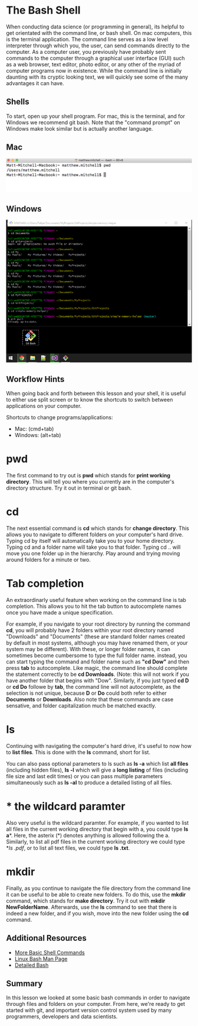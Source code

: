 
# The Bash Shell

When conducting data science (or programming in general), its helpful to get orientated with the command line, or bash shell. On mac computers, this is the terminal application. The command line serves as a low level interpreter through which you, the user, can send commands directly to the computer. As a computer user, you previously have probably sent commands to the computer through a graphical user interface (GUI) such as a web browser, text editor, photo editor, or any other of the myriad of computer programs now in existence. While the command line is initially daunting with its cryptic looking text, we will quickly see some of the many advantages it can have.

## Shells


To start, open up your shell program. For mac, this is the terminal, and for Windows we recommend git bash. Note that the "command prompt" on Windows make look similar but is actually another language.

## Mac
<img src="images/mac_terminal.png" width=600>

## Windows
<img src="images/git_bash.png" width=600>

## Workflow Hints

When going back and forth between this lesson and your shell, it is useful to either use split screen or to know the shortcuts to switch between applications on your computer. 

Shortcuts to change programs/applications:
* Mac: (cmd+tab)
* Windows: (alt+tab)

# pwd

The first command to try out is **pwd** which stands for **print working directory**. This will tell you where you currently are in the computer's directory structure. Try it out in terminal or git bash.  

# cd

The next essential command is **cd** which stands for **change directory**. This allows you to navigate to different folders on your computer's hard drive. Typing cd by itself will automatically take you to your home directory. Typing cd and a folder name will take you to that folder. Typing cd .. will move you one folder up in the hierarchy. Play around and trying moving around folders for a minute or two.

# Tab completion

An extraordinarly useful feature when working on the command line is tab completion. This allows you to hit the tab button to autocomplete names once you have made a unique specification.  


For example, if you navigate to your root directory by running the command **cd**, you will probably have 2 folders within your root directory named "Downloads" and "Documents" (these are standard folder names created by default in most systems, although you may have renamed them, or your system may be different). With these, or longer folder names, it can sometimes become cumbersome to type the full folder name. instead, you can start typing the command and folder name such as **"cd Dow"** and then press **tab** to autocomplete. Like magic, the command line should complete the statement correctly to be **cd Downloads**. (Note: this will not work if you have another folder that begins with "Dow". Similarly, if you just typed **cd D** or **cd Do** followe by **tab**, the command line will not autocomplete, as the selection is not unique, because **D** or **Do** could both refer to either **Documents** or **Downloads**. Also note that these commands are case sensative, and folder capitalization much be matched exactly.

# ls

Continuing with navigating the computer's hard drive, it's useful to now how to **list files**. This is done with the **ls** command, short for list.

You can also pass optional parameters to ls such as **ls -a** which list **all files** (including hidden files), **ls -l** which will give a **long listing** of files (including file size and last edit times) or you can pass multiple parameters simultaneously such as **ls -al** to produce a detailed listing of all files.

# * the wildcard paramter

Also very useful is the wildcard paramter. For example, if you wanted to list all files in the current working directory that begin with a, you could type **ls a***. Here, the asterix (*) denotes anything is allowed following the a. Similarly, to list all pdf files in the current working directory we could type **ls *.pdf**, or to list all text files, we could type **ls .txt**.

# mkdir

Finally, as you continue to navigate the file directory from the command line it can be useful to be able to create new folders. To do this, use the **mkdir** command, which stands for **make directory**. Try it out with **mkdir NewFolderName**. Afterwards, use the **ls** command to see that there is indeed a new folder, and if you wish, move into the new folder using the **cd** command.

## Additional Resources

* [More Basic Shell Commands](http://www.ks.uiuc.edu/Training/Tutorials/Reference/unixprimer.html)
* [Linux Bash Man Page](https://linux.die.net/man/1/bash)
* [Detailed Bash](https://tiswww.case.edu/php/chet/bash/bashref.html)

## Summary

In this lesson we looked at some basic bash commands in order to navigate through files and folders on your computer. From here, we're ready to get started with git, and important version control system used by many programmers, developers and data scientists.
